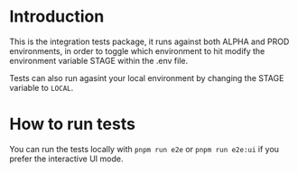 # Introduction

This is the integration tests package, it runs against both ALPHA and PROD environments, in order to toggle which environment to hit modify the environment variable STAGE within the .env file.

Tests can also run agasint your local environment by changing the STAGE variable to `LOCAL`.

# How to run tests

You can run the tests locally with `pnpm run e2e` or `pnpm run e2e:ui` if you prefer the interactive UI mode.

